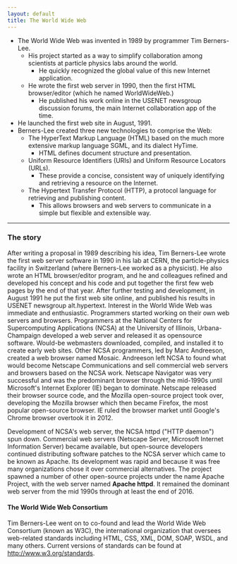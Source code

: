 ```yaml
---
layout: default
title: The World Wide Web
---
```


* The World Wide Web was invented in 1989 by programmer Tim Berners-Lee.
  * His project started as a way to simplify collaboration among scientists at particle physics labs around the world.
    * He quickly recognized the global value of this new Internet application.
  * He wrote the first web server in 1990, then the first HTML browser/editor (which he named WorldWideWeb.)
    * He published his work online in the USENET newsgroup discussion forums, the main Internet collaboration app of the time.
* He launched the first web site in August, 1991.
* Berners-Lee created three new technologies to comprise the Web:
  * The HyperText Markup Language (HTML) based on the much more extensive markup language SGML, and its dialect HyTime.
    * HTML defines document structure and presentation.
  * Uniform Resource Identifiers (URIs) and Uniform Resource Locators (URLs).
    * These provide a concise, consistent way of uniquely identifying and retrieving a resource on the Internet.
  * The Hypertext Transfer Protocol (HTTP), a protocol language for retrieving and publishing content.
    *  This allows browsers and web servers to communicate in a simple but flexible and extensible way.

<hr />

### The story
After writing a proposal in 1989 describing his idea, Tim Berners-Lee wrote the first web server software in 1990 in his lab at CERN, the particle-physics facility in Switzerland (where Berners-Lee worked as a physicist). He also wrote an HTML browser/editor program, and he and colleagues refined and developed his concept and his code and put together the first few web pages by the end of that year. After further testing and development, in August 1991 he put the first web site online, and published his results in USENET newsgroup alt.hypertext.
Interest in the World Wide Web was immediate and enthusiastic. Programmers started working on their own web servers and browsers. Programmers at the National Centers for Supercomputing Applications (NCSA) at the University of Illinois, Urbana-Champaign developed a web server and released it as opensource software. Would-be webmasters downloaded, compiled, and installed it to create early web sites. Other NCSA programmers, led by Marc Andreeson, created a web browser named Mosaic. Andreeson left NCSA to found what would become Netscape Communications and sell commercial web servers and browsers based on the NCSA work. Netscape Navigator was very successful and was the predominant browser through the mid-1990s until Microsoft's Internet Explorer (IE) began to dominate. Netscape released their browser source code, and the Mozilla open-source project took over, developing the Mozilla browser which then became Firefox, the most popular open-source browser. IE ruled the browser market until Google's Chrome browser overtook it in 2012.

Development of NCSA's web server, the NCSA httpd ("HTTP daemon") spun down. Commercial web servers (Netscape Server, Microsoft Internet Information Server) became available, but open-source developers continued distributing software patches to the NCSA server which came to be known as Apache. Its development was rapid and because it was free many organizations chose it over commercial alternatives. The project spawned a number of other open-source projects under the name Apache Project, with the web server named **Apache httpd**. It remained the dominant web server from the mid 1990s through at least the end of 2016.

#### The World Wide Web Consortium

Tim Berners-Lee went on to co-found and lead the World Wide Web Consortium (known as W3C), the international organization that oversees web-related standards including HTML, CSS, XML, DOM, SOAP, WSDL, and many others. Current versions of standards can be found at http://www.w3.org/standards.

